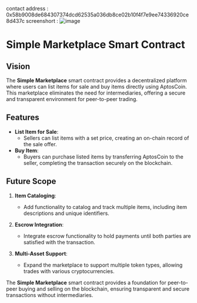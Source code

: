contact address : 0x58b9008de684307374dcd62535a036db8ce02b10f4f7e9ee74336920ce8d437c
screenshort : ![image](https://github.com/user-attachments/assets/64cfce61-bbb7-4de2-ae3e-ab45a0185b2d)


# Simple Marketplace Smart Contract

## Vision

The **Simple Marketplace** smart contract provides a decentralized platform where users can list items for sale and buy items directly using AptosCoin. This marketplace eliminates the need for intermediaries, offering a secure and transparent environment for peer-to-peer trading.

## Features

- **List Item for Sale**:
  - Sellers can list items with a set price, creating an on-chain record of the sale offer.
- **Buy Item**:
  - Buyers can purchase listed items by transferring AptosCoin to the seller, completing the transaction securely on the blockchain.

## Future Scope

1. **Item Cataloging**:
   - Add functionality to catalog and track multiple items, including item descriptions and unique identifiers.
2. **Escrow Integration**:

   - Integrate escrow functionality to hold payments until both parties are satisfied with the transaction.

3. **Multi-Asset Support**:
   - Expand the marketplace to support multiple token types, allowing trades with various cryptocurrencies.

The **Simple Marketplace** smart contract provides a foundation for peer-to-peer buying and selling on the blockchain, ensuring transparent and secure transactions without intermediaries.
